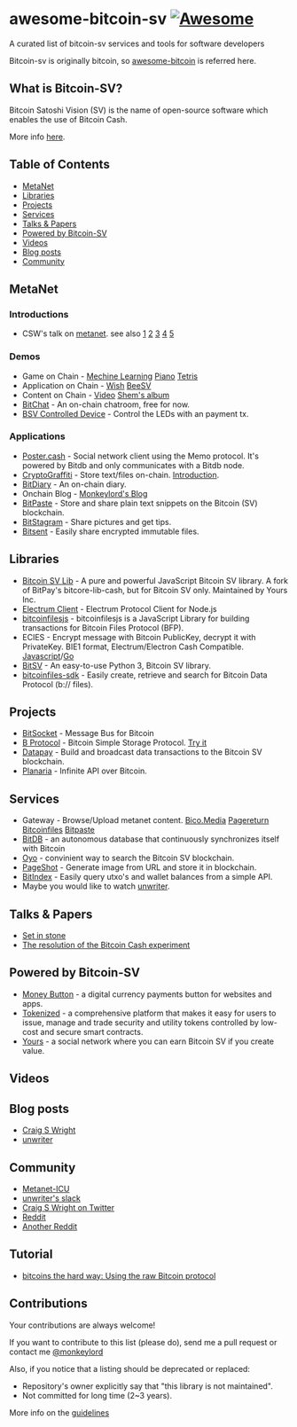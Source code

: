 # awesome-bitcoin-sv [![Awesome](https://cdn.rawgit.com/sindresorhus/awesome/d7305f38d29fed78fa85652e3a63e154dd8e8829/media/badge.svg)](https://github.com/sindresorhus/awesome)
A curated list of bitcoin-sv services and tools for software developers

Bitcoin-sv is originally bitcoin, so [awesome-bitcoin](https://github.com/igorbarinov/awesome-bitcoin) is referred here.

## What is Bitcoin-SV?

Bitcoin Satoshi Vision (SV) is the name of open-source software which enables the use of Bitcoin Cash.

More info [here](https://bitcoinsv.io).

## Table of Contents

<!-- MarkdownTOC depth=4 -->
- [MetaNet](#metanet)
- [Libraries](#libraries)
- [Projects](#projects)
- [Services](#services)
- [Talks & Papers](#talks-and-papers)
- [Powered by Bitcoin-SV](#bsv-powered-by)
- [Videos](#videos)
- [Blog posts](#blogs)
- [Community](#community)

<!-- /MarkdownTOC -->

<a name="metanet" />

## MetaNet
### Introductions
* CSW's talk on [metanet](https://medium.com/@craig_10243/the-start-of-metanet-ef0560e81505). see also [1](https://medium.com/@craig_10243/p2p-and-returning-ip-and-domain-based-transfers-9943d32bd38e) [2](https://medium.com/@craig_10243/bitcoin-as-the-base-layer-cff28c5dab9c) [3](https://medium.com/@craig_10243/ipv6-with-cga-and-bitcoin-a761d0185d5d) [4](https://medium.com/@craig_10243/the-secure-bitcoin-internet-2f589d81890f) [5](https://medium.com/@craig_10243/nsequence-and-p2p-exchange-9e4cbf32124c)
### Demos
* Game on Chain - [Mechine Learning](https://bico.media/7a304727ff7fc11916d281118a270e7faea5f48a03713f250ea416109a082593)  [Piano](https://bico.media/0a68bb439a78ab5a721f0a139abedcbe0259f7f050fbba2ebed6006bb953bd5e)  [Tetris](https://bico.media/14734bc19a533ab6c510ebd419ad1e980603b1f62084b3f24b7c3d440ec6bfea)
* Application on Chain - [Wish](https://bico.media/047df3e724ca92004e4d1f324d02e3b6f86bb5de46a6f33c210d2aefd94182d5)  [BeeSV](https://bico.media/e701a8d3e70f0542ace1503b1a660aa0a685dfad9151f5fecc82d9a919bf5603)
* Content on Chain - [Video](https://bico.media/6589ea97bc1bd74ddd782c122594e711d12efed5eac85ccbae432689b9008c4c) [Shem's album](https://bico.media/0f11d8e04040d75d7551badc6e5d0d2e5a88e224d34a4952583ee7d0d83e75c7)
* [BitChat](https://bitchat.bitdb.network/) - An on-chain chatroom, free for now.
* [BSV Controlled Device](https://www.twitch.tv/bsvcontrol) - Control the LEDs with an payment tx.
### Applications
* [Poster.cash](https://poster.cash) - Social network client using the Memo protocol. It's powered by Bitdb and only communicates with a Bitdb node.
* [CryptoGraffiti](https://cryptograffiti.info/) - Store text/files on-chain. [Introduction](https://cryptograffiti.info/#d1e9e0047fca4f49ef9e36e422677a52e45379928cfe1f8262223362b70cd0be).
* [BitDiary](https://bico.media/6c0fd6bc82865d65ca888b8f4532336c3c018745c4f53c591407d74f3e03c5fb) - An on-chain diary.
* Onchain Blog - [Monkeylord's Blog](https://bico.media/455128ddc7aa80efbbfef71c6db2b3a44c54a6856af9b708c3e897f000d074eb)
* [BitPaste](https://www.bitpaste.app/) - Store and share plain text snippets on the Bitcoin (SV) blockchain.
* [BitStagram](https://bitstagram.bitdb.network/) -  Share pictures and get tips.
* [Bitsent](http://bitsent.net/) -  Easily share encrypted immutable files.

<a name="libraries" />

## Libraries
* [Bitcoin SV Lib](https://github.com/moneybutton/bsv) - A pure and powerful JavaScript Bitcoin SV library. A fork of BitPay's bitcore-lib-cash, but for Bitcoin SV only. Maintained by Yours Inc.
* [Electrum Client](https://github.com/you21979/node-electrum-client) - Electrum Protocol Client for Node.js
* [bitcoinfilesjs](https://github.com/simpleledger/bitcoinfilesjs) - bitcoinfilesjs is a JavaScript Library for building transactions for Bitcoin Files Protocol (BFP).
* ECIES - Encrypt message with Bitcoin PublicKey, decrypt it with PrivateKey. BIE1 format, Electrum/Electron Cash Compatible. [Javascript](https://github.com/monkeylord/electrum-ecies)/[Go](https://github.com/gitzhou/bitcoin-ecies)
* [BitSV](https://github.com/AustEcon/bitsv) - An easy-to-use Python 3, Bitcoin SV library.
* [bitcoinfiles-sdk](https://github.com/BitcoinFiles/bitcoinfiles-sdk) - Easily create, retrieve and search for Bitcoin Data Protocol (b:// files).

<a name="projects" />

## Projects
* [BitSocket](https://bitsocket.org) - Message Bus for Bitcoin
* [B Protocol](https://github.com/unwriter/B) - Bitcoin Simple Storage Protocol. [Try it](https://b.bitdb.network)
* [Datapay](https://github.com/unwriter/datapay) - Build and broadcast data transactions to the Bitcoin SV blockchain.
* [Planaria](https://planaria.network/) - Infinite API over Bitcoin.

<a name="services" />

## Services
* Gateway  - Browse/Upload metanet content. [Bico.Media](https://bico.media/) [Pagereturn](https://www.pagereturn.com/) [Bitcoinfiles](https://www.bitcoinfiles.org/) [Bitpaste](https://www.bitpaste.app/)
* [BitDB](https://bitdb.network/) - an autonomous database that continuously synchronizes itself with Bitcoin
* [Oyo](https://oyo.cash/) - convinient way to search the Bitcoin SV blockchain.
* [PageShot](https://pageshot.bitcoinsv.si/) - Generate image from URL and store it in blockchain.
* [BitIndex](http://www.bitindex.network/) - Easily query utxo's and wallet balances from a simple API.
* Maybe you would like to watch [unwriter](https://github.com/unwriter).

<a name="talks-and-papers" />

## Talks & Papers
* [Set in stone](https://medium.com/@craig_10243/set-in-stone-7ebc9d31500e)
* [The resolution of the Bitcoin Cash experiment](https://medium.com/@_unwriter/the-resolution-of-the-bitcoin-cash-experiment-52b86d8cd187)

<a name="bsv-powered-by" />

## Powered by Bitcoin-SV
* [Money Button](https://www.moneybutton.com/) - a digital currency payments button for websites and apps.
* [Tokenized](https://tokenized.cash/) - a comprehensive platform that makes it easy for users to issue, manage and trade security and utility tokens controlled by low-cost and secure smart contracts.
* [Yours](https://www.yours.org/) - a social network where you can earn Bitcoin SV if you create value.


<a name="videos" />

## Videos

<a name="blogs" />

## Blog posts
* [Craig S Wright](https://medium.com/@craig_10243)
* [unwriter](https://medium.com/@_unwriter)

<a name="community" />

## Community
* [Metanet-ICU](https://metanet.icu/)
* [unwriter's slack](https://www.bitdb.network/atlantis)
* [Craig S Wright on Twitter](https://twitter.com/proffaustus)
* [Reddit](https://www.reddit.com/r/bitcoinsv)
* [Another Reddit](https://www.reddit.com/r/bitcoincashsv)

<a name="tutorial" />

## Tutorial
* [bitcoins  the hard way: Using the raw Bitcoin protocol](http://www.righto.com/2014/02/bitcoins-hard-way-using-raw-bitcoin.html)

<a name="contributions" />

## Contributions
Your contributions are always welcome!

If you want to contribute to this list (please do), send me a pull request or contact me [@monkeylord](https://github.com/monkeylord)

Also, if you notice that a listing should be deprecated or replaced:

* Repository's owner explicitly say that "this library is not maintained".
* Not committed for long time (2~3 years).

More info on the [guidelines](https://github.com/monkeylord/awesome-bitcoin-sv/blob/master/CONTRIBUTING.md)
